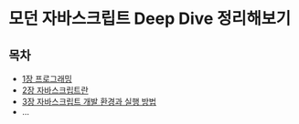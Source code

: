 # 모던 자바스크립트 Deep Dive 정리해보기

## 목차

- <a href="https://github.com/bonniekang/TIL/blob/main/JavaScript/DeepDiveJS/section1.md">1장 프로그래밍</a>
- <a href="https://github.com/bonniekang/TIL/blob/main/JavaScript/DeepDiveJS/section2.md">2장 자바스크립트란</a>
- <a href="https://github.com/bonniekang/TIL/blob/main/JavaScript/DeepDiveJS/section3.md">3장 자바스크립트 개발 환경과 실행 방법</a>
- ...
